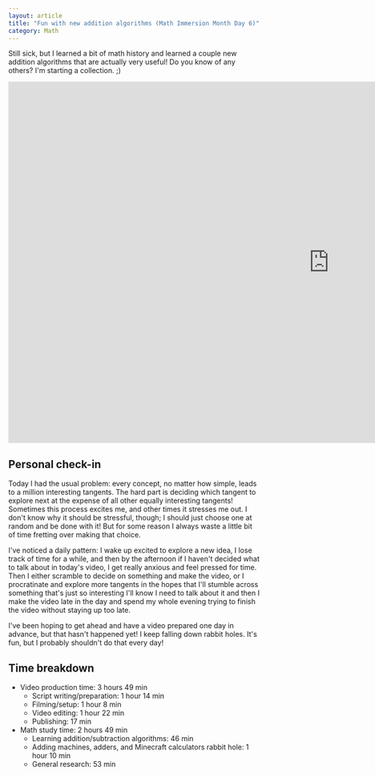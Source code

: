 ```yaml
---
layout: article
title: "Fun with new addition algorithms (Math Immersion Month Day 6)"
category: Math
---
```


Still sick, but I learned a bit of math history and learned a couple new addition algorithms that are actually very useful! Do you know of any others? I'm starting a collection. ;)

<iframe width="1280" height="720" src="https://www.youtube.com/embed/NHxfDAyKFEA?controls=0" frameborder="0" allowfullscreen></iframe>

## Personal check-in

Today I had the usual problem: every concept, no matter how simple, leads to a million interesting tangents. The hard part is deciding which tangent to explore next at the expense of all other equally interesting tangents! Sometimes this process excites me, and other times it stresses me out. I don't know why it should be stressful, though; I should just choose one at random and be done with it! But for some reason I always waste a little bit of time fretting over making that choice.

I've noticed a daily pattern: I wake up excited to explore a new idea, I lose track of time for a while, and then by the afternoon if I haven't decided what to talk about in today's video, I get really anxious and feel pressed for time. Then I either scramble to decide on something and make the video, or I procratinate and explore more tangents in the hopes that I'll stumble across something that's just so interesting I'll know I need to talk about it and then I make the video late in the day and spend my whole evening trying to finish the video without staying up too late.

I've been hoping to get ahead and have a video prepared one day in advance, but that hasn't happened yet! I keep falling down rabbit holes. It's fun, but I probably shouldn't do that every day!

## Time breakdown
- Video production time: 3 hours 49 min
  - Script writing/preparation: 1 hour 14 min
  - Filming/setup: 1 hour 8 min
  - Video editing: 1 hour 22 min
  - Publishing: 17 min
- Math study time: 2 hours 49 min
  - Learning addition/subtraction algorithms: 46 min
  - Adding machines, adders, and Minecraft calculators rabbit hole: 1 hour 10 min
  - General research: 53 min